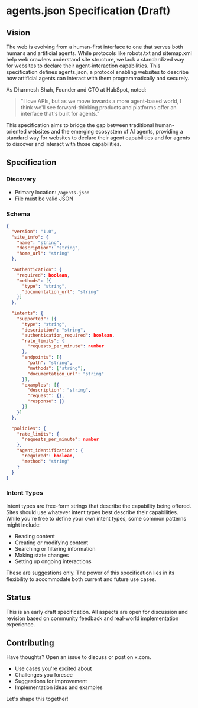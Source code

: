 # agents.json Specification (Draft)

## Vision
The web is evolving from a human-first interface to one that serves both humans and artificial agents. While protocols like robots.txt and sitemap.xml help web crawlers understand site structure, we lack a standardized way for websites to declare their agent-interaction capabilities. This specification defines agents.json, a protocol enabling websites to describe how artificial agents can interact with them programmatically and securely.

As Dharmesh Shah, Founder and CTO at HubSpot, noted:
> "I love APIs, but as we move towards a more agent-based world, I think we'll see forward-thinking products and platforms offer an interface that's built for agents."

This specification aims to bridge the gap between traditional human-oriented websites and the emerging ecosystem of AI agents, providing a standard way for websites to declare their agent capabilities and for agents to discover and interact with those capabilities.

## Specification

### Discovery
- Primary location: `/agents.json`
- File must be valid JSON

### Schema
```json
{
  "version": "1.0",
  "site_info": {
    "name": "string",
    "description": "string",
    "home_url": "string"
  },

  "authentication": {
    "required": boolean,
    "methods": [{
      "type": "string",
      "documentation_url": "string"
    }]
  },

  "intents": {
    "supported": [{
      "type": "string",
      "description": "string",
      "authentication_required": boolean,
      "rate_limits": {
        "requests_per_minute": number
      },
      "endpoints": [{
        "path": "string",
        "methods": ["string"],
        "documentation_url": "string"
      }],
      "examples": [{
        "description": "string",
        "request": {},
        "response": {}
      }]
    }]
  },

  "policies": {
    "rate_limits": {
      "requests_per_minute": number
    },
    "agent_identification": {
      "required": boolean,
      "method": "string"
    }
  }
}
```

### Intent Types
Intent types are free-form strings that describe the capability being offered. Sites should use whatever intent types best describe their capabilities. While you're free to define your own intent types, some common patterns might include:

- Reading content
- Creating or modifying content
- Searching or filtering information
- Making state changes
- Setting up ongoing interactions

These are suggestions only. The power of this specification lies in its flexibility to accommodate both current and future use cases.

## Status
This is an early draft specification. All aspects are open for discussion and revision based on community feedback and real-world implementation experience.

## Contributing
Have thoughts? Open an issue to discuss or post on x.com. 
- Use cases you're excited about
- Challenges you foresee
- Suggestions for improvement
- Implementation ideas and examples

Let's shape this together!
